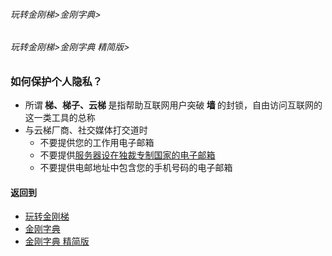 ###### 玩转金刚梯>金刚字典>
###### 玩转金刚梯>金刚字典 精简版>

### 如何保护个人隐私？
- 所谓<Strong> 梯、梯子、云梯 </Strong>是指帮助互联网用户突破<Strong> 墙 </Strong>的封锁，自由访问互联网的这一类工具的总称
- 与云梯厂商、社交媒体打交道时
  - 不要提供您的工作用电子邮箱
  - 不要提供[服务器设在独裁专制国家的电子邮箱](https://github.com/a2zitpro/web/blob/master/LadderFree/kkDictionary/TheEmailAddressThatServerIsLocatedInTheTictatorshipCountry.md)
  - 不要提供电邮地址中包含您的手机号码的电子邮箱
      
#### 返回到
- [玩转金刚梯](https://github.com/a2zitpro/web/blob/master/LadderFree/A.md)
- [金刚字典](https://github.com/a2zitpro/web/blob/master/LadderFree/kkDictionary/KKDictionary.md)
- [金刚字典 精简版](https://github.com/a2zitpro/web/blob/master/LadderFree/kkDictionary/KKDictionaryShortVersion.md)


